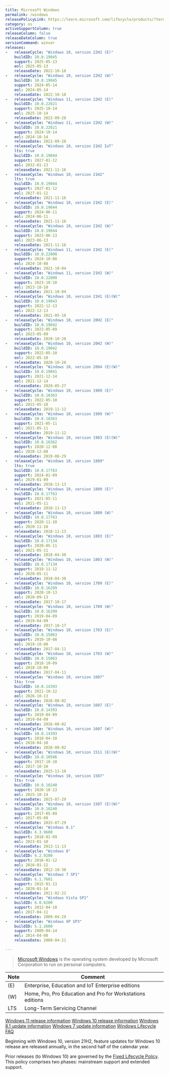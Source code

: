 ```yaml
---
title: Microsoft Windows
permalink: /windows
releasePolicyLink: https://learn.microsoft.com/lifecycle/products/?terms=Windows
category: os
activeSupportColumn: true
releaseColumn: false
releaseDateColumn: true
versionCommand: winver
releases:
-   releaseCycle: "Windows 10, version 22H2 (E)"
    buildID: 10.0.19045
    support: 2025-05-13
    eol: 2025-05-13
    releaseDate: 2022-10-18
-   releaseCycle: "Windows 10, version 22H2 (W)"
    buildID: 10.0.19045
    support: 2024-05-14
    eol: 2024-05-14
    releaseDate: 2022-10-18
-   releaseCycle: "Windows 11, version 22H2 (E)"
    buildID: 10.0.22621
    support: 2025-10-14
    eol: 2025-10-14
    releaseDate: 2022-09-20
-   releaseCycle: "Windows 11, version 22H2 (W)"
    buildID: 10.0.22621
    support: 2024-10-14
    eol: 2024-10-14
    releaseDate: 2022-09-20
-   releaseCycle: "Windows 10, version 21H2 IoT"
    lts: true
    buildID: 10.0.19044
    support: 2027-01-12
    eol: 2032-01-13
    releaseDate: 2021-11-16
-   releaseCycle: "Windows 10, version 21H2"
    lts: true
    buildID: 10.0.19044
    support: 2027-01-12
    eol: 2027-01-12
    releaseDate: 2021-11-16
-   releaseCycle: "Windows 10, version 21H2 (E)"
    buildID: 10.0.19044
    support: 2024-06-11
    eol: 2024-06-11
    releaseDate: 2021-11-16
-   releaseCycle: "Windows 10, version 21H2 (W)"
    buildID: 10.0.19044
    support: 2023-06-13
    eol: 2023-06-13
    releaseDate: 2021-11-16
-   releaseCycle: "Windows 11, version 21H2 (E)"
    buildID: 10.0.22000
    support: 2024-10-08
    eol: 2024-10-08
    releaseDate: 2021-10-04
-   releaseCycle: "Windows 11, version 21H2 (W)"
    buildID: 10.0.22000
    support: 2023-10-10
    eol: 2023-10-10
    releaseDate: 2021-10-04
-   releaseCycle: "Windows 10, version 21H1 (E)(W)"
    buildID: 10.0.19043
    support: 2022-12-13
    eol: 2022-12-13
    releaseDate: 2021-05-18
-   releaseCycle: "Windows 10, version 20H2 (E)"
    buildID: 10.0.19042
    support: 2023-05-09
    eol: 2023-05-09
    releaseDate: 2020-10-20
-   releaseCycle: "Windows 10, version 20H2 (W)"
    buildID: 10.0.19042
    support: 2022-05-10
    eol: 2022-05-10
    releaseDate: 2020-10-20
-   releaseCycle: "Windows 10, version 2004 (E)(W)"
    buildID: 10.0.19041
    support: 2021-12-14
    eol: 2021-12-14
    releaseDate: 2020-05-27
-   releaseCycle: "Windows 10, version 1909 (E)"
    buildID: 10.0.18363
    support: 2022-05-10
    eol: 2022-05-10
    releaseDate: 2019-11-12
-   releaseCycle: "Windows 10, version 1909 (W)"
    buildID: 10.0.18363
    support: 2021-05-11
    eol: 2021-05-11
    releaseDate: 2019-11-12
-   releaseCycle: "Windows 10, version 1903 (E)(W)"
    buildID: 10.0.18362
    support: 2020-12-08
    eol: 2020-12-08
    releaseDate: 2019-08-29
-   releaseCycle: "Windows 10, version 1809"
    lts: true
    buildID: 10.0.17763
    support: 2024-01-09
    eol: 2029-01-09
    releaseDate: 2018-11-13
-   releaseCycle: "Windows 10, version 1809 (E)"
    buildID: 10.0.17763
    support: 2021-05-11
    eol: 2021-05-11
    releaseDate: 2018-11-13
-   releaseCycle: "Windows 10, version 1809 (W)"
    buildID: 10.0.17763
    support: 2020-11-10
    eol: 2020-11-10
    releaseDate: 2018-11-13
-   releaseCycle: "Windows 10, version 1803 (E)"
    buildID: 10.0.17134
    support: 2020-05-11
    eol: 2021-05-11
    releaseDate: 2018-04-30
-   releaseCycle: "Windows 10, version 1803 (W)"
    buildID: 10.0.17134
    support: 2019-11-12
    eol: 2020-05-11
    releaseDate: 2018-04-30
-   releaseCycle: "Windows 10, version 1709 (E)"
    buildID: 10.0.16299
    support: 2020-10-13
    eol: 2020-09-13
    releaseDate: 2017-10-17
-   releaseCycle: "Windows 10, version 1709 (W)"
    buildID: 10.0.16299
    support: 2019-04-09
    eol: 2019-04-09
    releaseDate: 2017-10-17
-   releaseCycle: "Windows 10, version 1703 (E)"
    buildID: 10.0.15063
    support: 2019-10-08
    eol: 2019-10-08
    releaseDate: 2017-04-11
-   releaseCycle: "Windows 10, version 1703 (W)"
    buildID: 10.0.15063
    support: 2018-10-09
    eol: 2018-10-09
    releaseDate: 2017-04-11
-   releaseCycle: "Windows 10, version 1607"
    lts: true
    buildID: 10.0.14393
    support: 2021-10-12
    eol: 2026-10-13
    releaseDate: 2016-08-02
-   releaseCycle: "Windows 10, version 1607 (E)"
    buildID: 10.0.14393
    support: 2019-04-09
    eol: 2019-04-09
    releaseDate: 2016-08-02
-   releaseCycle: "Windows 10, version 1607 (W)"
    buildID: 10.0.14393
    support: 2018-04-10
    eol: 2018-04-10
    releaseDate: 2016-08-02
-   releaseCycle: "Windows 10, version 1511 (E)(W)"
    buildID: 10.0.10586
    support: 2017-10-10
    eol: 2017-10-10
    releaseDate: 2015-11-10
-   releaseCycle: "Windows 10, version 1507"
    lts: true
    buildID: 10.0.10240
    support: 2020-10-13
    eol: 2025-10-14
    releaseDate: 2015-07-29
-   releaseCycle: "Windows 10, version 1507 (E)(W)"
    buildID: 10.0.10240
    support: 2017-05-09
    eol: 2017-05-09
    releaseDate: 2015-07-29
-   releaseCycle: "Windows 8.1"
    buildID: 6.3.9600
    support: 2018-01-09
    eol: 2023-01-10
    releaseDate: 2013-11-13
-   releaseCycle: "Windows 8"
    buildID: 6.2.9200
    support: 2016-01-12
    eol: 2016-01-12
    releaseDate: 2012-10-30
-   releaseCycle: "Windows 7 SP1"
    buildID: 6.1.7601
    support: 2015-01-13
    eol: 2020-01-14
    releaseDate: 2011-02-22
-   releaseCycle: "Windows Vista SP2"
    buildID: 6.0.6200
    support: 2012-04-10
    eol: 2017-04-11
    releaseDate: 2009-04-29
-   releaseCycle: "Windows XP SP3"
    buildID: 5.1.2600
    support: 2009-04-14
    eol: 2014-04-08
    releaseDate: 2008-04-21

---
```


> [Microsoft Windows](https://www.microsoft.com/windows) is the operating system developed by Microsoft Corporation to run on personal computers.

| Note | Comment                                                    |
| ---- | ---------------------------------------------------------- |
| (E)  | Enterprise, Education and IoT Enterprise editions          |
| (W)  | Home, Pro, Pro Education and Pro for Workstations editions |
| LTS  | Long-Term Servicing Channel                                |

[Windows 11 release information](https://learn.microsoft.com/windows/release-health/windows11-release-information)
[Windows 10 release information](https://learn.microsoft.com/windows/release-health/release-information)
[Windows 8.1 update information](https://support.microsoft.com/topic/windows-8-1-and-windows-server-2012-r2-update-history-47d81dd2-6804-b6ae-4112-20089467c7a6)
[Windows 7 update information](https://support.microsoft.com/topic/windows-7-sp1-and-windows-server-2008-r2-sp1-update-history-720c2590-fd58-26ba-16cc-6d8f3b547599)
[Windows Lifecycle FAQ](https://learn.microsoft.com/lifecycle/faq/windows)

Beginning with Windows 10, version 21H2, feature updates for Windows 10 release are released annually, in the second half of the calendar year.

Prior releases (to Windows 10) are governed by the [Fixed Lifecycle Policy](https://learn.microsoft.com/lifecycle/policies/fixed). This policy comprises two phases: mainstream support and extended support.

